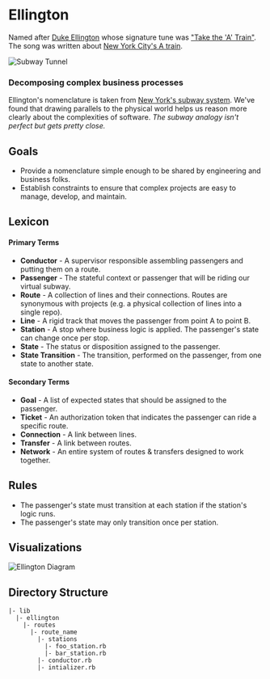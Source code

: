 # Ellington 
Named after [Duke Ellington](http://www.dukeellington.com/) whose signature tune was ["Take the 'A' Train"](http://en.wikipedia.org/wiki/Take_the_%22A%22_Train).
The song was written about [New York City's A train](http://en.wikipedia.org/wiki/A_%28New_York_City_Subway_service%29).

![Subway Tunnel](https://raw.github.com/hopsoft/ellington/master/doc/tunnel.jpg)

### Decomposing complex business processes

Ellington's nomenclature is taken from [New York's subway system](http://en.wikipedia.org/wiki/New_York_City_Subway).
We've found that drawing parallels to the physical world helps us reason 
more clearly about the complexities of software.
*The subway analogy isn't perfect but gets pretty close.*

## Goals

- Provide a nomenclature simple enough to be shared by engineering and business folks.
- Establish constraints to ensure that complex projects are easy to manage, develop, and maintain.

## Lexicon

#### Primary Terms

- **Conductor** - A supervisor responsible assembling passengers and putting them on a route.
- **Passenger** - The stateful context or passenger that will be riding our virtual subway.
- **Route** - A collection of lines and their connections.
              Routes are synonymous with projects
              (e.g. a physical collection of lines into a single repo).
- **Line** - A rigid track that moves the passenger from point A to point B.
- **Station** - A stop where business logic is applied.
                The passenger's state can change once per stop.
- **State** - The status or disposition assigned to the passenger.
- **State Transition** - The transition, performed on the passenger, from one state to another state.

#### Secondary Terms

- **Goal** - A list of expected states that should be assigned to the passenger.
- **Ticket** - An authorization token that indicates the passenger can ride a specific route.
- **Connection** - A link between lines.
- **Transfer** - A link between routes.
- **Network** - An entire system of routes & transfers designed to work together.

## Rules

- The passenger's state must transition at each station if the station's logic runs.
- The passenger's state may only transition once per station.

## Visualizations

![Ellington Diagram](https://raw.github.com/hopsoft/ellington/master/doc/diagram.png)

## Directory Structure

```
|- lib
  |- ellington
    |- routes
      |- route_name
        |- stations
          |- foo_station.rb
          |- bar_station.rb
        |- conductor.rb
        |- intializer.rb
```

